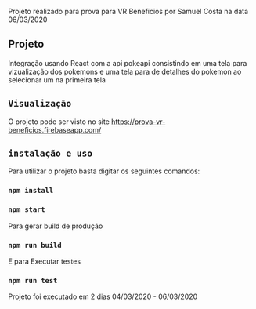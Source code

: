 Projeto realizado para prova para VR Beneficios por Samuel Costa na data 06/03/2020

## Projeto

Integração usando React com a api pokeapi consistindo em uma tela para vizualização dos pokemons
e uma tela para de detalhes do pokemon ao selecionar um na primeira tela

## `Visualização`

O projeto pode ser visto no site https://prova-vr-beneficios.firebaseapp.com/

## `instalação e uso`

Para utilizar o projeto basta digitar os seguintes comandos:

### `npm install`
### `npm start`

Para gerar build de produção

### `npm run build`

E para Executar testes
### `npm run test`

Projeto foi executado em 2 dias  04/03/2020 - 06/03/2020
